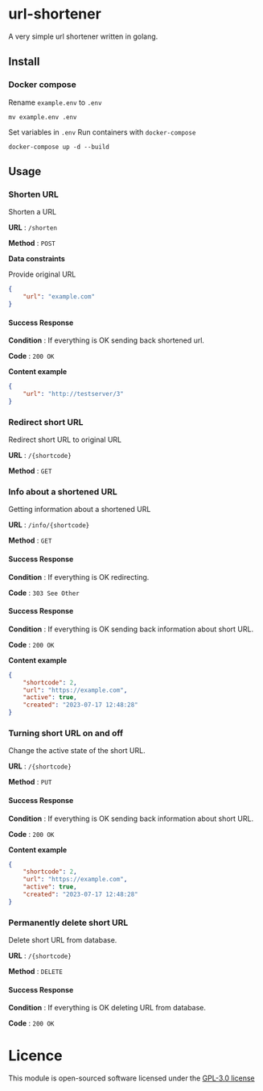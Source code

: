 # url-shortener

A very simple url shortener written in golang.

## Install
### Docker compose
Rename `example.env` to `.env`
```
mv example.env .env
```
Set variables in `.env`
Run containers with `docker-compose`
```
docker-compose up -d --build
```

## Usage
### Shorten URL
Shorten a URL

**URL** : `/shorten`

**Method** : `POST`

**Data constraints**

Provide original URL

```json
{
    "url": "example.com"
}
```
#### Success Response

**Condition** : If everything is OK sending back shortened url.

**Code** : `200 OK`

**Content example**

```json
{
    "url": "http://testserver/3"
}
```
### Redirect short URL
Redirect short URL to original URL

**URL** : `/{shortcode}`

**Method** : `GET`
### Info about a shortened URL
Getting information about a shortened URL

**URL** : `/info/{shortcode}`

**Method** : `GET`
#### Success Response

**Condition** : If everything is OK redirecting.

**Code** : `303 See Other`
#### Success Response

**Condition** : If everything is OK sending back information about short URL.

**Code** : `200 OK`

**Content example**

```json
{
    "shortcode": 2,
    "url": "https://example.com",
    "active": true,
    "created": "2023-07-17 12:48:28"
}
```
### Turning short URL on and off
Change the active state of the short URL.

**URL** : `/{shortcode}`

**Method** : `PUT`
#### Success Response

**Condition** : If everything is OK sending back information about short URL.

**Code** : `200 OK`

**Content example**

```json
{
    "shortcode": 2,
    "url": "https://example.com",
    "active": true,
    "created": "2023-07-17 12:48:28"
}
```
### Permanently delete short URL
Delete short URL from database.

**URL** : `/{shortcode}`

**Method** : `DELETE`
#### Success Response

**Condition** : If everything is OK deleting URL from database.

**Code** : `200 OK`


# Licence 
This module is open-sourced software licensed under the [GPL-3.0 license](https://opensource.org/license/gpl-3-0/)